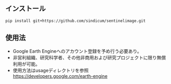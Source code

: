 ## インストール
```
pip install git+https://github.com/sindicum/sentinelimage.git
```

## 使用法
- Google Earth Engineへのアカウント登録を予め行う必要あり。
- 非営利組織、研究科学者、その他非商用および研究プロジェクトに限り無償利用が可能。
- 使用方法はusageディレクトリを参照  
https://developers.google.com/earth-engine